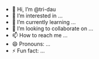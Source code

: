 - 👋 Hi, I’m @tri-dau
- 👀 I’m interested in ...
- 🌱 I’m currently learning ...
- 💞️ I’m looking to collaborate on ...
- 📫 How to reach me ...
- 😄 Pronouns: ...
- ⚡ Fun fact: ...

<!---
tri-dau/tri-dau is a ✨ special ✨ repository because its `README.md` (this file) appears on your GitHub profile.
You can click the Preview link to take a look at your changes.
--->
